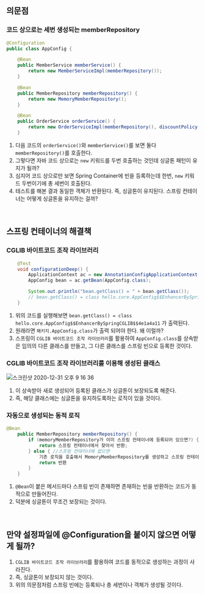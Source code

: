## 의문점  
### 코드 상으로는 세번 생성되는 memberRepository 
```java
@Configuration
public class AppConfig {

    @Bean
    public MemberService memberService() {
        return new MemberServiceImpl(memberRepository());
    }

    @Bean
    public MemberRepository memberRepository() {
        return new MemoryMemberRepository();
    }

    @Bean
    public OrderService orderService() {
        return new OrderServiceImpl(memberRepository(), discountPolicy());
    }
```
1. 다음 코드의 `orderService()`와 `memberService()`를 보면 둘다 `memberRepository()`를 호출한다.
2. 그렇다면 자바 코드 상으로는 `new` 키워드를 두번 호출하는 것인데 싱글톤 패턴이 유지가 될까?
3. 심지어 코드 상으로만 보면 Spring Container에 빈을 등록하는데 한번, `new` 키워드 두번이기에 총 세번이 호출된다.
4. 테스트를 해본 결과 동일한 객체가 반환된다. 즉, 싱글톤이 유지된다. 스프링 컨테이너는 어떻게 싱글톤을 유지하는 걸까?

<br/>

## 스프링 컨테이너의 해결책 
### CGLIB 바이트코드 조작 라이브러리 
```java
    @Test
    void configurationDeep() {
        ApplicationContext ac = new AnnotationConfigApplicationContext(AppConfig.class);
        AppConfig bean = ac.getBean(AppConfig.class);

        System.out.println("bean.getClass() = " + bean.getClass());
        // bean.getClass() = class hello.core.AppConfig$$EnhancerBySpringCGLIB$$4e1a4a11 
    }
```
1. 위의 코드를 실행해보면 `bean.getClass() = class hello.core.AppConfig$$EnhancerBySpringCGLIB$$4e1a4a11` 가 출력된다.
2. 원래라면 `패키지.AppConfig.class`가 출력 되어야 한다. 왜 이럴까? 
3. 스프링이 `CGLIB 바이트코드 조작 라이브러리`를 활용하여 `AppConfig.class`를 상속받은 임의의 다른 클래스를 만들고, 그 다른 클래스를 스프링 빈으로 등록한 것이다.

### CGLIB 바이트코드 조작 라이브러리를 이용해 생성된 클래스 
![스크린샷 2020-12-31 오후 9 16 36](https://user-images.githubusercontent.com/44944031/103410163-7fc56380-4bad-11eb-877b-25b862ffeeae.png)
1. 이 상속받아 새로 생성되어 등록된 클래스가 싱글톤이 보장되도록 해준다.
2. 즉, 해당 클래스에는 싱글톤을 유지하도록하는 로직이 있을 것이다. 

### 자동으로 생성되는 동적 로직 
```java
@Bean
    public MemberRepository memberRepository() {
        if (memoryMemberRepository가 이미 스프링 컨테이너에 등록되어 있으면?) { 
            return 스프링 컨테이너에서 찾아서 반환;
        } else { //스프링 컨테이너에 없으면
            기존 로직을 호출해서 MemoryMemberRepository를 생성하고 스프링 컨테이너에 등록 
            return 반환
        } 
    }
```

1. `@Bean`이 붙은 메서드마다 스프링 빈이 존재하면 존재하는 빈을 반환하는 코드가 동적으로 만들어진다.
2. 덕분에 싱글톤이 무조건 보장되는 것이다. 

<br/>

## 만약 설정파일에 @Configuration을 붙이지 않으면 어떻게 될까?
1. `CGLIB 바이트코드 조작 라이브러리`를 활용하여 코드를 동적으로 생성하는 과정이 사라진다.
2. 즉, 싱글톤이 보장되지 않는 것이다. 
3. 위의 의문점처럼 스프링 빈에는 등록되나 총 세번이나 객체가 생성될 것이다.


